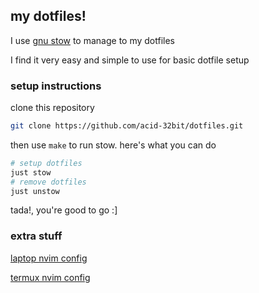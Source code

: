 ## my dotfiles!

I use [gnu stow](https://www.gnu.org/software/stow/) to manage to my dotfiles

I find it very easy and simple to use for basic dotfile setup

### setup instructions

clone this repository

```sh
git clone https://github.com/acid-32bit/dotfiles.git
```

then use `make` to run stow. here's what you can do

```sh
# setup dotfiles
just stow
# remove dotfiles
just unstow
```

tada!, you're good to go :]

### extra stuff

[laptop nvim config](https://github.com/acid-32bit/dotfiles/blob/master/profiles/laptop/nvim/.config/nvim/note.md)

[termux nvim config](https://github.com/acid-32bit/dotfiles/blob/master/profiles/termux/nvim/.config/nvim/note.md)
